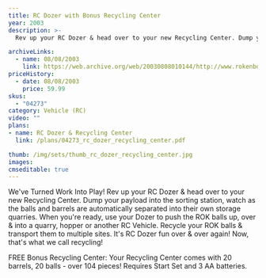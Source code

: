 ```yaml
---
title: RC Dozer with Bonus Recycling Center
year: 2003
description: >-
  Rev up your RC Dozer & head over to your new Recycling Center. Dump your payload into the sorting station, watch as the balls and barrels are automatically separated into their own storage quarries. When you're ready, use your Dozer to push the ROK balls up, over & into a quarry, hopper or another RC Vehicle. Recycle your ROK balls & transport them to multiple sites. It's RC Dozer fun over & over again! Now, that's what we call recycling!

archiveLinks:
  - name: 08/08/2003
    link: https://web.archive.org/web/20030808010144/http://www.rokenbok.com/catalog/pd_rcv_DozerRCtr.html
priceHistory:
  - date: 08/08/2003
    price: 59.99
skus:
  - "04273"
category: Vehicle (RC)
video: ""
plans:
- name: RC Dozer & Recycling Center
  link: /plans/04273_rc_dozer_recycling_center.pdf

thumb: /img/sets/thumb_rc_dozer_recycling_center.jpg
images:
cmseditable: true
---
```

We've Turned Work Into Play!
Rev up your RC Dozer & head over to your new Recycling Center. Dump your payload into the sorting station, watch as the balls and barrels are automatically separated into their own storage quarries. When you're ready, use your Dozer to push the ROK balls up, over & into a quarry, hopper or another RC Vehicle. Recycle your ROK balls & transport them to multiple sites. It's RC Dozer fun over & over again! Now, that's what we call recycling!

FREE Bonus Recycling Center: Your Recycling Center comes with 20 barrels, 20 balls - over 104 pieces! Requires Start Set and 3 AA batteries.
